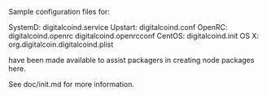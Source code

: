 Sample configuration files for:

SystemD: digitalcoind.service
Upstart: digitalcoind.conf
OpenRC:  digitalcoind.openrc
         digitalcoind.openrcconf
CentOS:  digitalcoind.init
OS X:    org.digitalcoin.digitalcoind.plist

have been made available to assist packagers in creating node packages here.

See doc/init.md for more information.

